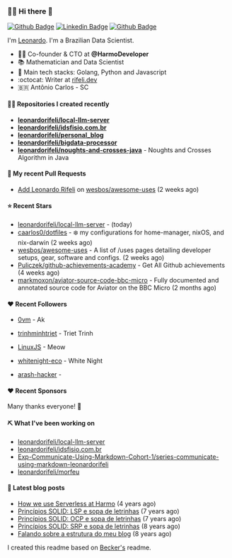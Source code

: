 ### 👨‍💻 Hi there 👋

[![Github Badge](https://img.shields.io/badge/-Github-red?style=flat-square&logo=Github&logoColor=white&link=https://github.com/leonardorifeli)](https://github.com/leonardorifeli)
[![Linkedin Badge](https://img.shields.io/badge/-LinkedIn-red?style=flat-square&logo=Linkedin&logoColor=white&link=https://www.linkedin.com/in/leonardorifeli/)](https://www.linkedin.com/in/leonardorifeli/)
[![Github Badge](https://komarev.com/ghpvc/?username=leonardorifeli&label=Profile%20views&color=red&style=flat)](https://github.com/leonardorifeli)

I'm [Leonardo](https://rifeli.dev). I'm a Brazilian Data Scientist.

- :office_worker: Co-founder & CTO at **@HarmoDeveloper**
- 📚 Mathematician and Data Scientist
- 💙 Main tech stacks: Golang, Python and Javascript
- :octocat: Writer at [rifeli.dev](https://rifeli.dev)
- 🇧🇷 Antônio Carlos - SC

#### 👨‍💻 Repositories I created recently
- **[leonardorifeli/local-llm-server](https://github.com/leonardorifeli/local-llm-server)**
- **[leonardorifeli/idsfisio.com.br](https://github.com/leonardorifeli/idsfisio.com.br)**
- **[leonardorifeli/personal_blog](https://github.com/leonardorifeli/personal_blog)**
- **[leonardorifeli/bigdata-processor](https://github.com/leonardorifeli/bigdata-processor)**
- **[leonardorifeli/noughts-and-crosses-java](https://github.com/leonardorifeli/noughts-and-crosses-java)** - Noughts and Crosses Algorithm in Java

#### 🔨 My recent Pull Requests


- [Add Leonardo Rifeli](https://github.com/wesbos/awesome-uses/pull/1942) on [wesbos/awesome-uses](https://github.com/wesbos/awesome-uses) (2 weeks ago)

#### ⭐ Recent Stars


- [leonardorifeli/local-llm-server](https://github.com/leonardorifeli/local-llm-server) -  (today)
- [caarlos0/dotfiles](https://github.com/caarlos0/dotfiles) - ❄️ my configurations for home-manager, nixOS, and nix-darwin (2 weeks ago)
- [wesbos/awesome-uses](https://github.com/wesbos/awesome-uses) - A list of /uses pages detailing developer setups, gear, software and configs. (2 weeks ago)
- [Puliczek/github-achievements-academy](https://github.com/Puliczek/github-achievements-academy) - Get All Github achievements (4 weeks ago)
- [markmoxon/aviator-source-code-bbc-micro](https://github.com/markmoxon/aviator-source-code-bbc-micro) - Fully documented and annotated source code for Aviator on the BBC Micro (2 months ago)

#### ❤️ Recent Followers


- [0vm](https://github.com/0vm) - Ak

- [trinhminhtriet](https://github.com/trinhminhtriet) - Triet Trinh

- [LinuxJS](https://github.com/LinuxJS) - Meow

- [whitenight-eco](https://github.com/whitenight-eco) - White Night

- [arash-hacker](https://github.com/arash-hacker) - 


#### ❤️ Recent Sponsors



Many thanks everyone! 🙏

#### ⛏️ What I've been working on

- [leonardorifeli/local-llm-server](https://github.com/leonardorifeli/local-llm-server)
- [leonardorifeli/idsfisio.com.br](https://github.com/leonardorifeli/idsfisio.com.br)
- [Exp-Communicate-Using-Markdown-Cohort-1/series-communicate-using-markdown-leonardorifeli](https://github.com/Exp-Communicate-Using-Markdown-Cohort-1/series-communicate-using-markdown-leonardorifeli)
- [leonardorifeli/morfeu](https://github.com/leonardorifeli/morfeu)

#### 📄 Latest blog posts
- [How we use Serverless at Harmo](https://rifeli.dev/blog/2020-10-08-how-we-use-serverless-at-harmo/) (4 years ago)
- [Princípios SOLID: LSP e sopa de letrinhas](https://rifeli.dev/blog/2017-12-30-principios-solid-lsp-e-sopa-de-letrinhas/) (7 years ago)
- [Princípios SOLID: OCP e sopa de letrinhas](https://rifeli.dev/blog/2017-12-06-principios-solid-ocp-e-sopa-de-letrinhas/) (7 years ago)
- [Princípios SOLID: SRP e sopa de letrinhas](https://rifeli.dev/blog/2017-03-25-principios-solid-srp-e-sopa-de-letrinhas/) (8 years ago)
- [Falando sobre a estrutura do meu blog](https://rifeli.dev/blog/2016-11-11-falando-sobre-a-estrutura-do-meu-blog/) (8 years ago)

I created this readme based on [Becker's](https://github.com/caarlos0) readme.
